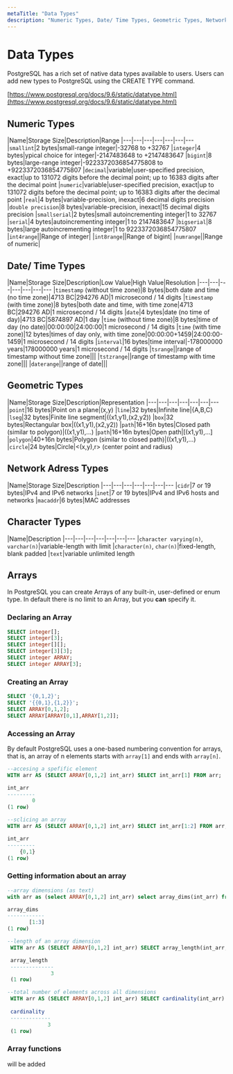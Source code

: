 ```yaml
---
metaTitle: "Data Types"
description: "Numeric Types, Date/ Time Types, Geometric Types, Network Adress Types, Character Types, Arrays"
---
```


# Data Types


PostgreSQL has a rich set of native data types available to users. Users can add new types to PostgreSQL using the CREATE TYPE command.

[https://www.postgresql.org/docs/9.6/static/datatype.html](https://www.postgresql.org/docs/9.6/static/datatype.html)



## Numeric Types


|Name|Storage  Size|Description|Range
|---|---|---|---|---|---|---
|`smallint`|2 bytes|small-range integer|-32768 to +32767
|`integer`|4 bytes|ypical choice for integer|-2147483648 to +2147483647
|`bigint`|8 bytes|large-range integer|-9223372036854775808 to +9223372036854775807
|`decimal`|variable|user-specified precision, exact|up to 131072 digits before the decimal point; up to 16383 digits after the decimal point
|`numeric`|variable|user-specified precision, exact|up to 131072 digits before the decimal point; up to 16383 digits after the decimal point
|`real`|4 bytes|variable-precision, inexact|6 decimal digits precision
|`double precision`|8 bytes|variable-precision, inexact|15 decimal digits precision
|`smallserial`|2 bytes|small autoincrementing integer|1 to 32767
|`serial`|4 bytes|autoincrementing integer|1 to 2147483647
|`bigserial`|8 bytes|large autoincrementing integer|1 to 9223372036854775807
|`int4range`||Range of integer|
|`int8range`||Range of bigint|
|`numrange`||Range of numeric|



## Date/ Time Types


|Name|Storage Size|Description|Low Value|High Value|Resolution
|---|---|---|---|---|---|---
|`timestamp` (without time zone)|8 bytes|both date and time (no time zone)|4713 BC|294276 AD|1 microsecond / 14 digits
|`timestamp` (with time zone)|8 bytes|both date and time, with time zone|4713 BC|294276 AD|1 microsecond / 14 digits
|`date`|4 bytes|date (no time of day)|4713 BC|5874897 AD|1 day
|`time` (without time zone)|8 bytes|time of day (no date)|00:00:00|24:00:00|1 microsecond / 14 digits
|`time` (with time zone)|12 bytes|times of day only, with time zone|00:00:00+1459|24:00:00-1459|1 microsecond / 14 digits
|`interval`|16 bytes|time interval|-178000000 years|178000000 years|1 microsecond / 14 digits
|`tsrange`||range of timestamp without time zone|||
|`tstzrange`||range of timestamp with time zone|||
|`daterange`||range of date|||



## Geometric Types


|Name|Storage Size|Description|Representation
|---|---|---|---|---|---|---
|`point`|16 bytes|Point on a plane|(x,y)
|`line`|32 bytes|Infinite line|{A,B,C}
|`lseg`|32 bytes|Finite line segment|((x1,y1),(x2,y2))
|`box`|32 bytes|Rectangular box|((x1,y1),(x2,y2))
|`path`|16+16n bytes|Closed path (similar to polygon)|((x1,y1),...)
|`path`|16+16n bytes|Open path|[(x1,y1),...]
|`polygon`|40+16n bytes|Polygon (similar to closed path)|((x1,y1),...)
|`circle`|24 bytes|Circle|<(x,y),r> (center point and radius)



## Network Adress Types


|Name|Storage Size|Description
|---|---|---|---|---|---|---
|`cidr`|7 or 19 bytes|IPv4 and IPv6 networks
|`inet`|7 or 19 bytes|IPv4 and IPv6 hosts and networks
|`macaddr`|6 bytes|MAC addresses



## Character Types


|Name|Description
|---|---|---|---|---|---|---
|`character varying(n)`, `varchar(n)`|variable-length with limit
|`character(n)`, `char(n)`|fixed-length, blank padded
|`text`|variable unlimited length



## Arrays


In PostgreSQL you can create Arrays of any built-in, user-defined or enum type. In default there is no limit to an Array, but you **can** specify it.

### Declaring an Array

```sql
SELECT integer[];
SELECT integer[3];
SELECT integer[][];
SELECT integer[3][3];
SELECT integer ARRAY;
SELECT integer ARRAY[3];

```

### Creating an Array

```sql
SELECT '{0,1,2}';
SELECT '{{0,1},{1,2}}';
SELECT ARRAY[0,1,2];
SELECT ARRAY[ARRAY[0,1],ARRAY[1,2]];

```

### Accessing an Array

By default PostgreSQL uses a one-based numbering convention for arrays, that is, an array of n elements starts with `array[1]` and ends with `array[n]`.

```sql
--accesing a spefific element
WITH arr AS (SELECT ARRAY[0,1,2] int_arr) SELECT int_arr[1] FROM arr;

int_arr
---------
        0
(1 row)

--sclicing an array
WITH arr AS (SELECT ARRAY[0,1,2] int_arr) SELECT int_arr[1:2] FROM arr;

int_arr
---------
    {0,1}
(1 row)

```

### Getting information about an array

```sql
--array dimensions (as text)
with arr as (select ARRAY[0,1,2] int_arr) select array_dims(int_arr) from arr;

array_dims
------------
       [1:3]
(1 row)

--length of an array dimension
 WITH arr AS (SELECT ARRAY[0,1,2] int_arr) SELECT array_length(int_arr,1) FROM arr;

 array_length
 --------------
              3
 (1 row)

--total number of elements across all dimensions
 WITH arr AS (SELECT ARRAY[0,1,2] int_arr) SELECT cardinality(int_arr) FROM arr;
 
 cardinality
 -------------
             3
 (1 row)

```

### Array functions

> 
will be added


